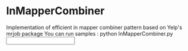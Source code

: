# InMapperCombiner
Implementation of efficient in mapper combiner pattern based on Yelp's mrjob package
You can run samples : python InMapperCombiner.py <input data>
